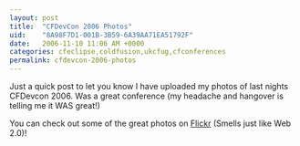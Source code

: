 ```yaml
---
layout: post
title:  "CFDevCon 2006 Photos"
uid:	"8A98F7D1-001B-3B59-6A39AA71EA51792F"
date:   2006-11-10 11:06 AM +0000
categories: cfeclipse,coldfusion,ukcfug,cfconferences
permalink: cfdevcon-2006-photos
---
```

Just a quick post to let you know I have uploaded my photos of last nights CFDevcon 2006. Was a great conference (my headache and hangover is telling me it WAS great!)

You can check out some of the great photos on <a href="http://www.flickr.com/photos/markdrew/sets/72157594368878762/">Flickr</a> (Smells just like Web 2.0)!